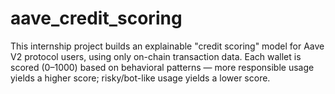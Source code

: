 # aave_credit_scoring
This internship project builds an explainable "credit scoring" model for Aave V2 protocol users, using only on-chain transaction data. Each wallet is scored (0–1000) based on behavioral patterns — more responsible usage yields a higher score; risky/bot-like usage yields a lower score.
